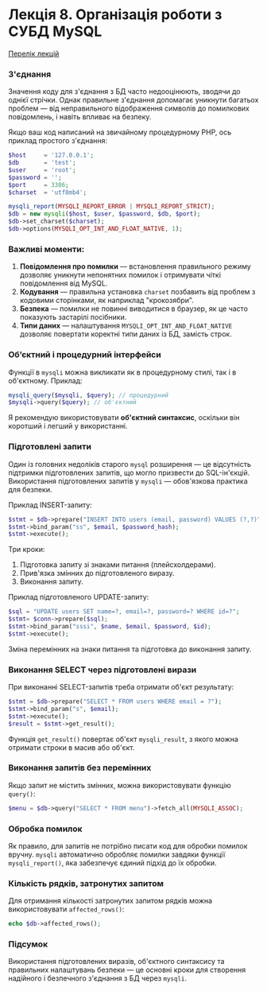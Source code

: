 # Лекція 8. Організація роботи з СУБД MySQL

[Перелік лекцій](../README.md)

### З'єднання

Значення коду для з'єднання з БД часто недооцінюють, зводячи до однієї стрічки. Однак правильне з'єднання допомагає уникнути багатьох проблем — від неправильного відображення символів до помилкових повідомлень, і навіть впливає на безпеку.

Якщо ваш код написаний на звичайному процедурному PHP, ось приклад простого з'єднання:

```php
$host     = '127.0.0.1';
$db       = 'test';
$user     = 'root';
$password = '';
$port     = 3306;
$charset  = 'utf8mb4';

mysqli_report(MYSQLI_REPORT_ERROR | MYSQLI_REPORT_STRICT);
$db = new mysqli($host, $user, $password, $db, $port);
$db->set_charset($charset);
$db->options(MYSQLI_OPT_INT_AND_FLOAT_NATIVE, 1);
```

### Важливі моменти:
1. **Повідомлення про помилки** — встановлення правильного режиму дозволяє уникнути непонятних помилок і отримувати чіткі повідомлення від MySQL.
2. **Кодування** — правильна установка `charset` позбавить від проблем з кодовими сторінками, як наприклад "крокозябри".
3. **Безпека** — помилки не повинні виводитися в браузер, як це часто показують застарілі посібники.
4. **Типи даних** — налаштування `MYSQLI_OPT_INT_AND_FLOAT_NATIVE` дозволяє повертати коректні типи даних із БД, замість строк.

### Об’єктний і процедурний інтерфейси
Функції в `mysqli` можна викликати як в процедурному стилі, так і в об'єктному. Приклад:
```php
mysqli_query($mysqli, $query); // процедурний
$mysqli->query($query); // об'єктний
```
Я рекомендую використовувати **об'єктний синтаксис**, оскільки він коротший і легший у використанні.

### Підготовлені запити
Один із головних недоліків старого `mysql` розширення — це відсутність підтримки підготовлених запитів, що могло призвести до SQL-ін'єкцій. Використання підготовлених запитів у `mysqli` — обов'язкова практика для безпеки.

Приклад INSERT-запиту:
```php
$stmt = $db->prepare("INSERT INTO users (email, password) VALUES (?,?)");
$stmt->bind_param("ss", $email, $password_hash);
$stmt->execute();
```
Три кроки:
1. Підготовка запиту зі знаками питання (плейсхолдерами).
2. Прив'язка змінних до підготовленого виразу.
3. Виконання запиту.

Приклад підготовленого UPDATE-запиту:
```php
$sql = "UPDATE users SET name=?, email=?, password=? WHERE id=?";
$stmt= $conn->prepare($sql);
$stmt->bind_param("sssi", $name, $email, $password, $id);
$stmt->execute();
```
Зміна перемінних на знаки питання та підготовка до виконання запиту.

### Виконання SELECT через підготовлені вирази
При виконанні SELECT-запитів треба отримати об'єкт результату:
```php
$stmt = $db->prepare("SELECT * FROM users WHERE email = ?");
$stmt->bind_param("s", $email);
$stmt->execute();
$result = $stmt->get_result();
```
Функція `get_result()` повертає об'єкт `mysqli_result`, з якого можна отримати строки в масив або об'єкт.

### Виконання запитів без перемінних
Якщо запит не містить змінних, можна використовувати функцію `query()`:
```php
$menu = $db->query("SELECT * FROM menu")->fetch_all(MYSQLI_ASSOC);
```

### Обробка помилок
Як правило, для запитів не потрібно писати код для обробки помилок вручну. `mysqli` автоматично обробляє помилки завдяки функції `mysqli_report()`, яка забезпечує єдиний підхід до їх обробки.

### Кількість рядків, затронутих запитом
Для отримання кількості затронутих запитом рядків можна використовувати `affected_rows()`:
```php
echo $db->affected_rows();
```

### Підсумок
Використання підготовлених виразів, об'єктного синтаксису та правильних налаштувань безпеки — це основні кроки для створення надійного і безпечного з'єднання з БД через `mysqli`.